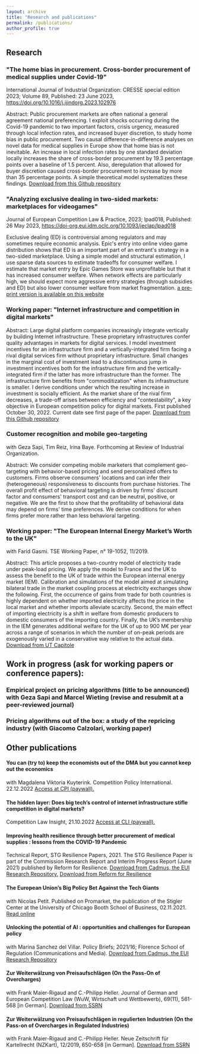 ```yaml
---
layout: archive
title: "Research and publications"
permalink: /publications/
author_profile: true
---
```


<!-- {% if author.googlescholar %}
  You can also find my articles on <u><a href="{{author.googlescholar}}">my Google Scholar profile</a>.</u>
{% endif %}

{% include base_path %}

{% for post in site.publications reversed %}
  {% include archive-single.html %}
{% endfor %}
-->
## Research

### "The home bias in procurement. Cross-border procurement of medical supplies under Covid-19"
International Journal of Industrial Organization: CRESSE special edition 2023; Volume 89, Published: 23 June 2023, https://doi.org/10.1016/j.ijindorg.2023.102976

Abstract: Public procurement markets are often national a general agreement national preferencing. I exploit shocks occurring during the Covid-19 pandemic to two important factors, crisis urgency, measured through local infection rates, and increased buyer discretion, to study home bias in public procurement. Two causal difference-in-difference analyses on novel data for medical supplies in Europe show that home bias is not inevitable. An increase in local infection rates by one standard deviation locally increases the share of cross-border procurement by 19.3 percentage points over a baseline of 1.5 percent. Also, deregulation that allowed for buyer discretion caused cross-border procurement to increase by more than 35 percentage points. A simple theoretical model systematizes these findings. 
<a href="https://github.com/PhilipHanspach/philiphanspach.github.io/tree/master/files/procurement.pdf" download>Download from this Github repository</a>


### "Analyzing exclusive dealing in two-sided markets: marketplaces for videogames"
Journal of European Competition Law & Practice, 2023; lpad018,  Published: 26 May 2023, https://doi-org.eui.idm.oclc.org/10.1093/jeclap/lpad018

Exclusive dealing (ED) is controversial among regulators and may sometimes require economic
analysis. Epic's entry into online video game distribution shows that ED is an important part of an
entrant's strategy in a two-sided marketplace. Using a simple model and structural estimation, I use sparse data sources to estimate tradeoffs
for consumer welfare. I estimate that market entry by Epic Games Store was unprofitable
but that it has increased consumer welfare. When network effects are particularly high, we should expect more aggressive entry strategies
(through subsidies and ED) but also lower consumer welfare from market fragmentation. <a href="https://github.com/PhilipHanspach/philiphanspach.github.io/tree/master/files/exclusive_dealing_2sm_preprint.pdf" download> a pre-print version is available on this website</a> 

### Working paper: "Internet infrastructure and competition in digital markets"
Abstract: Large digital platform companies increasingly integrate vertically by building Internet infrastructure. These proprietary infrastructures confer quality advantages in markets for digital services. I model investment incentives for an infrastructure firm and a vertically-integrated firm facing a rival digital services firm without proprietary infrastructure. Small changes in the marginal cost of investment lead to a discontinuous jump in investment incentives both for the infrastructure firm and the vertically-integrated firm if the latter has more infrastructure than the former. The infrastructure firm benefits from "commoditization" when its infrastructure is smaller. I derive conditions under which the resulting increase in investment is socially efficient. As the market share of the rival firm decreases, a trade-off arises between efficiency and "contestability", a key objective in European competition policy for digital markets. First published October 30, 2022. Current date see first page of the paper.
<a href="https://github.com/PhilipHanspach/philiphanspach.github.io/tree/master/files/infrastructure.pdf" download> Download from this Github repository</a> 

### Customer recognition and mobile geo-targeting
with Geza Sapi, Tim Reiz, Irina Baye. Forthcoming at Review of Industrial Organization.

Abstract: We consider competing mobile marketers that complement geo-targeting with behavior-based pricing and send personalized offers to customers. Firms observe consumers' locations and can infer their (heterogeneous) responsiveness to discounts from purchase histories. The overall profit effect of behavioral targeting is driven by firms' discount factor and consumers' transport cost and can be neutral, positive, or negative. We are the first to show that the profitability of behavioral data may depend on firms' time preferences. We derive conditions for when firms prefer more rather than less behavioral targeting.

###  Working paper: "The European Internal Energy Market’s Worth to the UK"
with Farid Gasmi. TSE Working Paper, n° 19-1052, 11/2019. 

Abstract: This article proposes a two-country model of electricity trade under peak-load pricing. We apply the model to France and the UK to assess the benefit to the UK of trade within the European internal energy market (IEM). Calibration and simulations of the model aimed at simulating bilateral trade in the market coupling process at electricity exchanges show the following. First, the occurrence of gains from trade for both countries is highly dependent on whether imported electricity affects the price in the local market and whether imports alleviate scarcity. Second, the main effect of importing electricity is a shift in welfare from domestic producers to domestic consumers of the importing country. Finally, the UK’s membership in the IEM generates additional welfare for the UK of up to 900 M€ per year across a range of scenarios in which the number of on-peak periods are exogenously varied in a conservative way relative to the actual data.
<a href="http://publications.ut-capitole.fr/33483/1/wp_tse_1052.pdf" download>Download from UT Capitole</a> 

## Work in progress (ask for working papers or conference papers):

### Empirical project on pricing algorithms (title to be announced) with Geza Sapi and Marcel Wieting (revise and resubmit at a peer-reviewed journal)
### Pricing algorithms out of the box: a study of the repricing industry (with Giacomo Calzolari, working paper)

## Other publications

#### You can (try to) keep the economists out of the DMA but you cannot keep out the economics 
with Magdalena Viktoria Kuyterink. Competition Policy International. 22.12.2022 <a href="https://www.competitionpolicyinternational.com/you-can-try-to-keep-the-economists-out-of-the-dma-but-you-cannot-keep-out-the-economics/" download>Access at CPI (paywall).</a> 

#### The hidden layer: Does big tech’s control of internet infrastructure stifle competition in digital markets?
Competition Law Insight, 21.10.2022 <a href="https://www.competitionlawinsight.com/competition-issues/the-hidden-layer-152729.htm" download>Access at CLI (paywall).</a> 

#### Improving health resilience through better procurement of medical supplies : lessons from the COVID-19 Pandemic
Technical Report, STG Resilience Papers, 2021. The STG Resilience Paper is part of the Commission Research Report and Interim Progress Report (June 2021) published by Reform for Resilience.
<a href="https://cadmus.eui.eu/handle/1814/71677" download>Download from Cadmus, the EUI Research Repository.</a> 
<a href="https://www.r4rx.org/research-submissions" download>Download from Reform for Resilience</a>

#### The European Union’s Big Policy Bet Against the Tech Giants
with Nicolas Petit. Published on Promarket, the publication of the Stigler Center at the University of Chicago Booth School of Business, 02.11.2021.
<a href="https://promarket.org/2021/11/02/the-european-unions-big-policy-bet-against-the-tech-giants/" download>Read online</a>

#### Unlocking the potential of AI : opportunities and challenges for European policy
with Marina Sanchez del Villar. Policy Briefs; 2021/16; Florence School of Regulation (Communications and Media).
<a href="https://cadmus.eui.eu/handle/1814/71601" download>Download from Cadmus, the EUI Research Repository</a>

#### Zur Weiterwälzung von Preisaufschlägen (On the Pass-On of Overcharges)
with Frank Maier-Rigaud and C.-Philipp Heller. Journal of German and European Competition Law (WuW, Wirtschaft und Wettbewerb), 69(11), 561-568 [in German]. 
<a href="https://papers.ssrn.com/abstract=3426049" download>Download from SSRN</a>

#### Zur Weiterwälzung von Preisaufschlägen in regulierten Industrien (On the Pass-on of Overcharges in Regulated Industries) 
with Frank Maier-Rigaud and C.-Philipp Heller. Neue Zeitschrift für Kartellrecht (NZKart), 12/2019, 650-658 [in German]. 
<a href="https://papers.ssrn.com/abstract=3439294" download>Download from SSRN</a>
